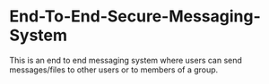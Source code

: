 # End-To-End-Secure-Messaging-System
This is an end to end messaging system where users can send messages/files to other users or to members of a group. 
